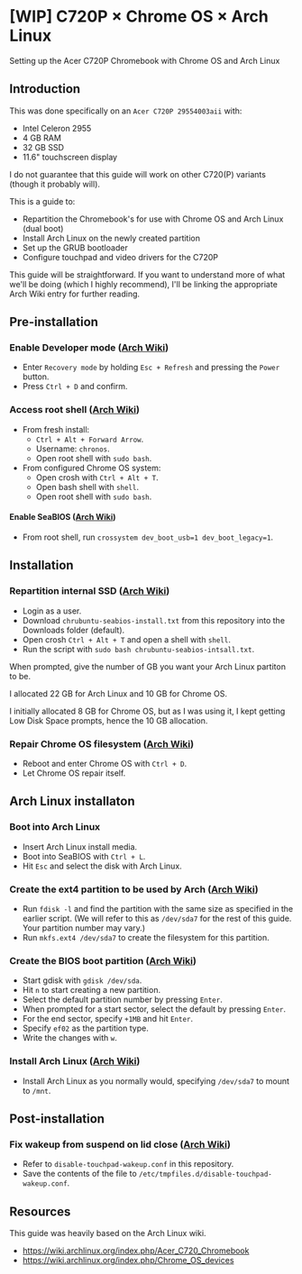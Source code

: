 # [WIP] C720P × Chrome OS × Arch Linux

Setting up the Acer C720P Chromebook with Chrome OS and Arch Linux

## Introduction

This was done specifically on an `Acer C720P 29554003aii` with:

- Intel Celeron 2955
- 4 GB RAM
- 32 GB SSD
- 11.6" touchscreen display

I do not guarantee that this guide will work on other C720(P) variants (though it probably will).

This is a guide to:

- Repartition the Chromebook's for use with Chrome OS and Arch Linux (dual boot)
- Install Arch Linux on the newly created partition
- Set up the GRUB bootloader
- Configure touchpad and video drivers for the C720P

This guide will be straightforward. If you want to understand more of what we'll be doing (which I highly recommend), I'll be linking the appropriate Arch Wiki entry for further reading.

## Pre-installation

### Enable Developer mode ([Arch Wiki](https://wiki.archlinux.org/index.php/Chrome_OS_devices#Enabling_developer_mode))

- Enter `Recovery mode` by holding `Esc + Refresh` and pressing the `Power` button.
- Press `Ctrl + D` and confirm.

### Access root shell ([Arch Wiki](https://wiki.archlinux.org/index.php/Chrome_OS_devices#Accessing_the_superuser_shell))

- From fresh install:
  - `Ctrl + Alt + Forward Arrow`.
  - Username: `chronos`.
  - Open root shell with `sudo bash`.
- From configured Chrome OS system:
  - Open crosh with `Ctrl + Alt + T`.
  - Open bash shell with `shell`.
  - Open root shell with `sudo bash`.

#### Enable SeaBIOS ([Arch Wiki](https://wiki.archlinux.org/index.php/Chrome_OS_devices#Enabling_SeaBIOS))

- From root shell, run `crossystem dev_boot_usb=1 dev_boot_legacy=1`.

## Installation

### Repartition internal SSD ([Arch Wiki](https://wiki.archlinux.org/index.php/Chrome_OS_devices#Re-partition_the_drive))

- Login as a user.
- Download `chrubuntu-seabios-install.txt` from this repository into the Downloads folder (default).
- Open crosh `Ctrl + Alt + T` and open a shell with `shell`.
- Run the script with `sudo bash chrubuntu-seabios-intsall.txt`.

When prompted, give the number of GB you want your Arch Linux partiton to be.

I allocated 22 GB for Arch Linux and 10 GB for Chrome OS.

I initially allocated 8 GB for Chrome OS, but as I was using it, I kept getting Low Disk Space prompts, hence the 10 GB allocation.

### Repair Chrome OS filesystem ([Arch Wiki](https://wiki.archlinux.org/index.php/Chrome_OS_devices#Fixing_the_filesystem))

- Reboot and enter Chrome OS with `Ctrl + D`.
- Let Chrome OS repair itself.

## Arch Linux installaton

### Boot into Arch Linux

- Insert Arch Linux install media.
- Boot into SeaBIOS with `Ctrl + L`.
- Hit `Esc` and select the disk with Arch Linux.

### Create the ext4 partition to be used by Arch ([Arch Wiki](https://wiki.archlinux.org/index.php/Chrome_OS_devices#Continue_the_installation_process))

- Run `fdisk -l` and find the partition with the same size as specified in the earlier script. (We will refer to this as `/dev/sda7` for the rest of this guide. Your partition number may vary.)
- Run `mkfs.ext4 /dev/sda7` to create the filesystem for this partition.

### Create the BIOS boot partition ([Arch Wiki](https://wiki.archlinux.org/index.php/GRUB#GUID_Partition_Table_.28GPT.29_specific_instructions))

- Start gdisk with `gdisk /dev/sda`.
- Hit `n` to start creating a new partition.
- Select the default partition number by pressing `Enter`.
- When prompted for a start sector, select the default by pressing `Enter`.
- For the end sector, specify `+1MB` and hit `Enter`.
- Specify `ef02` as the partition type.
- Write the changes with `w`.

### Install Arch Linux ([Arch Wiki](https://wiki.archlinux.org/index.php/installation_guide))

- Install Arch Linux as you normally would, specifying `/dev/sda7` to mount to `/mnt`.

## Post-installation

### Fix wakeup from suspend on lid close ([Arch Wiki](https://wiki.archlinux.org/index.php/Acer_C720_Chromebook#Fix_wakeup_from_suspend_on_lid_close))

- Refer to `disable-touchpad-wakeup.conf` in this repository.
- Save the contents of the file to `/etc/tmpfiles.d/disable-touchpad-wakeup.conf`.

## Resources

This guide was heavily based on the Arch Linux wiki.

- https://wiki.archlinux.org/index.php/Acer_C720_Chromebook
- https://wiki.archlinux.org/index.php/Chrome_OS_devices
